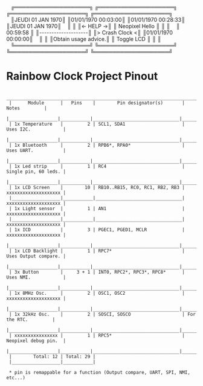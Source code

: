    ╔════════════════════╗ ╔════════════════════╗ ╔════════════════════╗ ╔════════════════════╗
   ║JEUDI    01 JAN 1970║ ║01/01/1970  00:03:00║ ║01/01/1970  00:28:33║ ║JEUDI    01 JAN 1970║
   ║                    ║ ║←       HELP       →║ ║   Neopixel Hello   ║ ║                    ║
   ║      00:59:58      ║ ║--------------------║ ║>   Crash Clock    <║ ║01/01/1970  00:00:00║
   ║                    ║ ║Obtain usage advice.║ ║     Toggle LCD     ║ ║                    ║
   ╚════════════════════╝ ╚════════════════════╝ ╚════════════════════╝ ╚════════════════════╝

# Rainbow Clock Project Pinout

      ______________________________________________________________________________________
     |      Module      |   Pins    |        Pin designator(s)       |        Notes         |
     |__________________|___________|________________________________|______________________|
     | 1x Temperature   |         2 | SCL1, SDA1                     | Uses I2C.            |
     |__________________|___________|________________________________|______________________|
     | 1x Bluetooth     |         2 | RPB6*, RPA0*                   | Uses UART.           |
     |__________________|___________|________________________________|______________________|
     | 1x Led strip     |         1 | RC4                            | Single pin, 60 leds. |
     |__________________|___________|________________________________|______________________|
     | 1x LCD Screen    |        10 | RB10..RB15, RC0, RC1, RB2, RB3 | xxxxxxxxxxxxxxxxxxxx |
     |__________________|___________|________________________________| xxxxxxxxxxxxxxxxxxxx |
     | 1x Light sensor  |         1 | AN1                            | xxxxxxxxxxxxxxxxxxxx |
     |__________________|___________|________________________________| xxxxxxxxxxxxxxxxxxxx |
     | 1x ICD           |         3 | PGEC1, PGED1, MCLR             | xxxxxxxxxxxxxxxxxxxx |
     |__________________|___________|________________________________|______________________|
     | 1x LCD Backlight |         1 | RPC7*                          | Uses Output compare. |
     |__________________|___________|________________________________|______________________|
     | 3x Button        |     3 + 1 | INT0, RPC2*, RPC3*, RPC8*      | Uses NMI.            |
     |__________________|___________|________________________________|______________________|
     | 1x 8MHz Osc.     |         2 | OSC1, OSC2                     | xxxxxxxxxxxxxxxxxxxx |
     |__________________|___________|________________________________|______________________|
     | 1x 32kHz Osc.    |         2 | SOSCI, SOSCO                   | For the RTC.         |
     |__________________|___________|________________________________|______________________|
     | xxxxxxxxxxxxxxxx |         1 | RPC5*                          | Neopixel debug pin.  |
     |__________________|___________|________________________________|______________________|
     |        Total: 12 | Total: 29 |
     |__________________|___________|

     * pin is remappable for a function (Output compare, UART, SPI, NMI, etc...)
